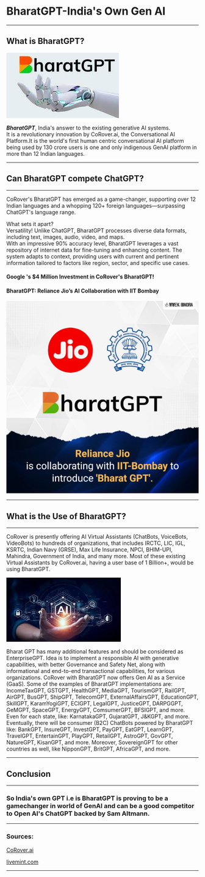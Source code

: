 # BharatGPT-India's Own Gen AI
---


##  What is BharatGPT?
![BharatGPT](Bharatgpt.jpeg)

***BharatGPT***, India's answer to the existing generative AI systems.  
It is a revolutionary innovation by CoRover.ai, the Conversational AI Platform.It is the world's first human centric conversational AI platform being used by 130 crore users is one and only indigenous GenAI platform in more than 12 Indian languages.


---
## Can BharatGPT compete ChatGPT?
---

CoRover's BharatGPT has emerged as a game-changer, supporting over 12 Indian languages and a whopping 120+ foreign languages—surpassing ChatGPT's language range.  

What sets it apart?  
 Versatility! Unlike ChatGPT, BharatGPT processes diverse data formats, including text, images, audio, video, and maps.  
With an impressive 90% accuracy level, BharatGPT leverages a vast repository of internet data for fine-tuning and enhancing content. The system adapts to context, providing users with current and pertinent information tailored to factors like region, sector, and specific use cases.
#### Google 's $4 Million Investment in CoRover's BharatGPT! 
#### BharatGPT: Reliance Jio’s AI Collaboration with IIT Bombay

![BharatGPT](Bharatgpt-jio-iitb.jpeg)

---
## What is the Use of BharatGPT?
---

CoRover is presently offering AI Virtual Assistants (ChatBots, VoiceBots, VideoBots) to hundreds of organizations, that includes IRCTC, LIC, IGL, KSRTC, Indian Navy (GRSE), Max Life Insurance, NPCI, BHIM-UPI, Mahindra, Government of India, and many more. Most of these existing Virtual Assistants by CoRover.ai, having a user base of 1 Billion+, would be using BharatGPT.  

![AI](AI.jpeg) 

Bharat GPT has many additional features and should be considered as EnterpriseGPT. Idea is to implement a responsible AI with generative capabilities, with better Governance and Safety Net, along with informational and end-to-end transactional capabilities, for various organizations. CoRover with BharatGPT now offers Gen AI as a Service (GaaS). Some of the examples of BharatGPT implementations are: IncomeTaxGPT, GSTGPT, HealthGPT, MediaGPT, TourismGPT, RailGPT, AirGPT, BusGPT, ShipGPT, TelecomGPT, ExternalAffairsGPT, EducationGPT, SkillGPT, KaramYogiGPT, ECIGPT, LegalGPT, JusticeGPT, DARPGGPT, GeMGPT, SpaceGPT, EnergyGPT, ComsumerGPT, BFSIGPT, and more. Even for each state, like: KarnatakaGPT, GujaratGPT, J&KGPT, and more.  
Eventually, there will be consumer (B2C) ChatBots powered by BharatGPT like: BankGPT, InsureGPT, InvestGPT, PayGPT, EatGPT, LearnGPT, TravelGPT, EntertainGPT, PlayGPT, RetailGPT, AstroGPT, GovGPT, NatureGPT, KisanGPT, and more. Moreover, SovereignGPT for other countries as well, like NipponGPT, BritGPT, AfricaGPT, and more.   

---
## Conclusion
--- 
### So India's own GPT i.e is BharatGPT is proving to be a gamechanger in world of GenAI and can be a good competitor to Open AI's ChatGPT backed by Sam Altmann.

---
 ### Sources: 
  [CoRover.ai](https://corover.ai/bharatgpt/) 

 [livemint.com](https://www.livemint.com/technology/reliance-jio-and-iit-bombay-set-to-build-indias-bharatgpt-ai-all-you-need-to-know-11703744624323.html)

---